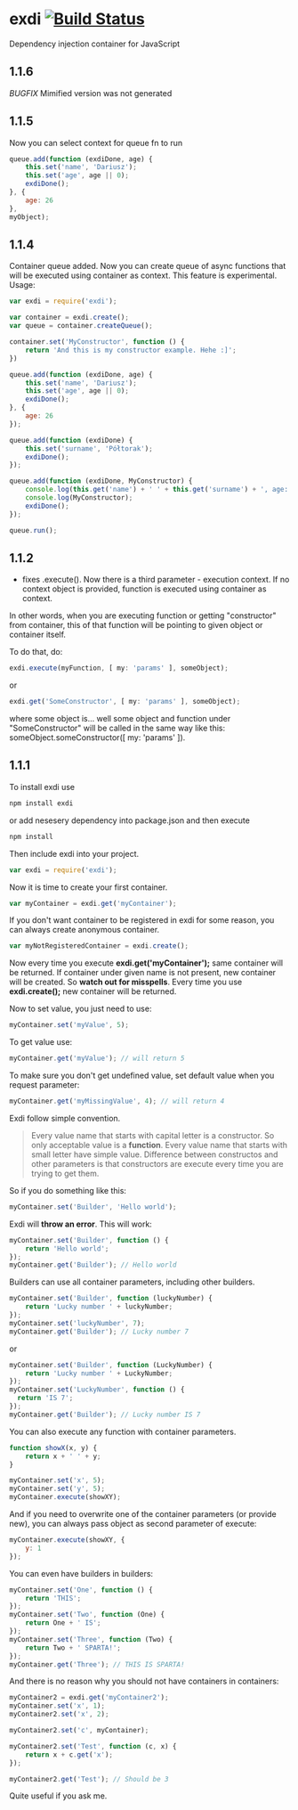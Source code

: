 exdi [![Build Status](https://travis-ci.org/dariuszp/exdi.png?branch=master)](https://travis-ci.org/dariuszp/exdi)
====

Dependency injection container for JavaScript

## 1.1.6

*BUGFIX*
Mimified version was not generated

## 1.1.5

Now you can select context for queue fn to run

```JavaScript
queue.add(function (exdiDone, age) {
    this.set('name', 'Dariusz');
    this.set('age', age || 0);
    exdiDone();
}, {
    age: 26
},
myObject);
```

## 1.1.4

Container queue added. Now you can create queue of async functions that will be executed using container as context.
This feature is experimental.
Usage:

```JavaScript
var exdi = require('exdi');

var container = exdi.create();
var queue = container.createQueue();

container.set('MyConstructor', function () {
    return 'And this is my constructor example. Hehe :]';
})

queue.add(function (exdiDone, age) {
    this.set('name', 'Dariusz');
    this.set('age', age || 0);
    exdiDone();
}, {
    age: 26
});

queue.add(function (exdiDone) {
    this.set('surname', 'Półtorak');
    exdiDone();
});

queue.add(function (exdiDone, MyConstructor) {
    console.log(this.get('name') + ' ' + this.get('surname') + ', age: ' + this.get('age'));
    console.log(MyConstructor);
    exdiDone();
});

queue.run();
```

## 1.1.2

* fixes .execute(). Now there is a third parameter - execution context. If no context object is provided, function is executed using container as context.

In other words, when you are executing function or getting "constructor" from container, this of that function will be pointing to given object or container itself.

To do that, do:
```JavaScript
exdi.execute(myFunction, [ my: 'params' ], someObject);
```
or
```JavaScript
exdi.get('SomeConstructor', [ my: 'params' ], someObject);
```
where some object is... well some object and function under "SomeConstructor" will be called in the same way like this:
someObject.someConstructor([ my: 'params' ]).


## 1.1.1

To install exdi use
```JavaScript
npm install exdi
```
or add nesesery dependency into package.json and then execute 
```JavaScript
npm install
```
Then include exdi into your project.
```JavaScript
var exdi = require('exdi');
```
Now it is time to create your first container.
```JavaScript
var myContainer = exdi.get('myContainer');
```
If you don't want container to be registered in exdi for some reason, you can always create anonymous container.
```JavaScript
var myNotRegisteredContainer = exdi.create();
```
Now every time you execute **exdi.get('myContainer');** same container will be returned. If container under given name is not present, new container will be created. So **watch out for misspells**.
Every time you use **exdi.create();** new container will be returned.

Now to set value, you just need to use:
```JavaScript
myContainer.set('myValue', 5);
```
To get value use:
```JavaScript
myContainer.get('myValue'); // will return 5
```
To make sure you don't get undefined value, set default value when you request parameter:
```JavaScript
myContainer.get('myMissingValue', 4); // will return 4
```
Exdi follow simple convention.
> Every value name that starts with capital letter is a constructor. So only acceptable value is a **function**.
> Every value name that starts with small letter have simple value.
> Difference between constructos and other parameters is that constructors are execute every time you are trying to get them.

So if you do something like this:
```JavaScript
myContainer.set('Builder', 'Hello world');
```
Exdi will **throw an error**.
This will work:
```JavaScript
myContainer.set('Builder', function () {
    return 'Hello world';
});
myContainer.get('Builder'); // Hello world
```
Builders can use all container parameters, including other builders.
```JavaScript
myContainer.set('Builder', function (luckyNumber) {
    return 'Lucky number ' + luckyNumber;
});
myContainer.set('luckyNumber', 7);
myContainer.get('Builder'); // Lucky number 7
```
or
```JavaScript
myContainer.set('Builder', function (LuckyNumber) {
    return 'Lucky number ' + LuckyNumber;
});
myContainer.set('LuckyNumber', function () {
  return 'IS 7';
});
myContainer.get('Builder'); // Lucky number IS 7
```
You can also execute any function with container parameters.
```JavaScript
function showX(x, y) {
    return x + ' ' + y;
}

myContainer.set('x', 5);
myContainer.set('y', 5);
myContainer.execute(showXY);
```
And if you need to overwrite one of the container parameters (or provide new), you can always pass object as second parameter of execute:
```JavaScript
myContainer.execute(showXY, {
    y: 1
});
```
You can even have builders in builders:
```JavaScript
myContainer.set('One', function () {
    return 'THIS';
});
myContainer.set('Two', function (One) {
    return One + ' IS';
});
myContainer.set('Three', function (Two) {
    return Two + ' SPARTA!';
});
myContainer.get('Three'); // THIS IS SPARTA!
```
And there is no reason why you should not have containers in containers:
```JavaScript
myContainer2 = exdi.get('myContainer2');
myContainer.set('x', 1);
myContainer2.set('x', 2);

myContainer2.set('c', myContainer);

myContainer2.set('Test', function (c, x) {
    return x + c.get('x');
});

myContainer2.get('Test'); // Should be 3
```
Quite useful if you ask me.
